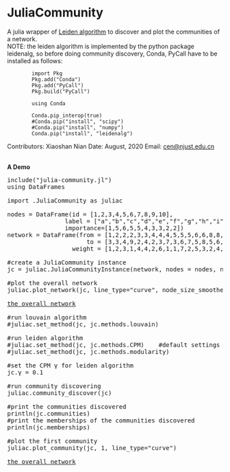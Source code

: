 # JuliaCommunity
A julia wrapper of <a href='https://github.com/vtraag/leidenalg'>Leiden algorithm</a> to discover and plot the communities of a network.
<br>NOTE: the leiden algorithm is implemented by the python package leidenalg, so
        before doing community discovery, Conda, PyCall have to be installed as
        follows:

            import Pkg
            Pkg.add("Conda")
            Pkg.add("PyCall")
            Pkg.build("PyCall")
            
            using Conda

            Conda.pip_interop(true)
            #Conda.pip("install", "scipy")
            #Conda.pip("install", "numpy")
            Conda.pip("install", "leidenalg")

Contributors: Xiaoshan Nian
Date: August, 2020
Email: cen@njust.edu.cn


<br><b>A Demo</b>
<pre>
include("julia-community.jl")
using DataFrames

import .JuliaCommunity as juliac

nodes = DataFrame(id = [1,2,3,4,5,6,7,8,9,10], 
                label = ["a","b","c","d","e","f","g","h","i","j"], 
                importance=[1,5,6,5,5,4,3,3,2,2])
network = DataFrame(from = [1,2,2,2,3,3,4,4,4,5,5,5,6,6,8,8,10,10],
                      to = [3,3,4,9,2,4,2,3,7,3,6,7,5,8,5,6,7,9],
                  weight = [1,2,3,1,4,4,2,6,1,1,7,2,5,3,2,4,3,2])

#create a JuliaCommunity instance
jc = juliac.JuliaCommunityInstance(network, nodes = nodes, node_label_field = "label", node_weighted = true, to_summarise_graph = false, task_series = "test")

#plot the overall network
juliac.plot_network(jc, line_type="curve", node_size_smoother = 0.8, edge_width_smoother = 1.2)

<a href="network.svg">the overall network</a>

#run louvain algorithm
#juliac.set_method(jc, jc.methods.louvain)

#run leiden algorithm
#juliac.set_method(jc, jc.methods.CPM)    #default settings
#juliac.set_method(jc, jc.methods.modularity)

#set the CPM γ for leiden algorithm
jc.γ = 0.1

#run community discovering
juliac.community_discover(jc)

#print the communities discovered
println(jc.communities)
#print the memberships of the communities discovered
println(jc.memberships)

#plot the first community
juliac.plot_community(jc, 1, line_type="curve")

<a href="community-1.svg">the overall network</a>
</pre>
